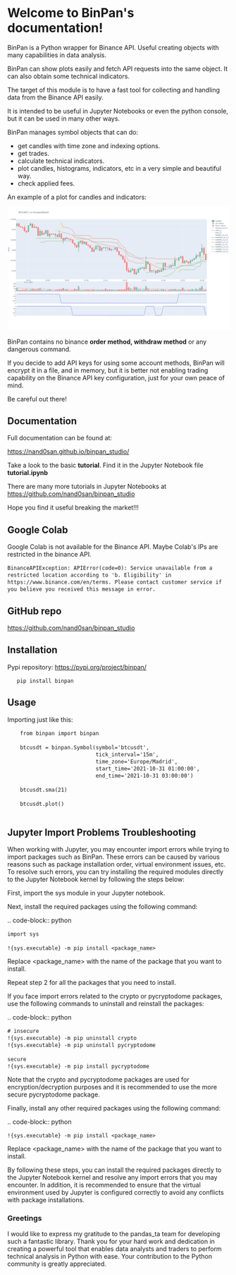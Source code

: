 Welcome to BinPan's documentation!
==================================

BinPan is a Python wrapper for Binance API. Useful creating objects with many capabilities in data analysis.

BinPan can show plots easily and fetch API requests into the same object. It can also obtain some technical indicators.

The target of this module is to have a fast tool for collecting and handling data from the Binance API easily.

It is intended to be useful in Jupyter Notebooks or even the python console, but it can be used in
many other ways.

BinPan manages symbol objects that can do:

- get candles with time zone and indexing options.
- get trades.
- calculate technical indicators.
- plot candles, histograms, indicators, etc in a very simple and beautiful way.
- check applied fees.

An example of a plot for candles and indicators:

![](https://raw.githubusercontent.com/nand0san/binpan_studio/main/docs/images/candles.png)


BinPan contains no binance **order method, withdraw method** or any dangerous command.

If you decide to add API keys for using some account methods, BinPan will encrypt it in a file, and in memory,
but it is better not enabling trading capability on the Binance API key configuration, just for your own peace of mind.

Be careful out there!


Documentation
-------------

Full documentation can be found at: 

https://nand0san.github.io/binpan_studio/

Take a look to the basic **tutorial**. Find it in the Jupyter Notebook file **tutorial.ipynb**

There are many more tutorials in Jupyter Notebooks at https://github.com/nand0san/binpan_studio

Hope you find it useful breaking the market!!!

Google Colab
-------------------------------

Google Colab is not available for the Binance API. Maybe Colab's IPs are restricted in the binance API.
```
BinanceAPIException: APIError(code=0): Service unavailable from a restricted location according to 'b. Eligibility' in https://www.binance.com/en/terms. Please contact customer service if you believe you received this message in error.
```

GitHub repo
-----------

https://github.com/nand0san/binpan_studio


Installation
------------
Pypi repository: https://pypi.org/project/binpan/

```
   pip install binpan
```

Usage
-----

Importing just like this:

```
    from binpan import binpan

    btcusdt = binpan.Symbol(symbol='btcusdt',
                            tick_interval='15m',
                            time_zone='Europe/Madrid',
                            start_time='2021-10-31 01:00:00',
                            end_time='2021-10-31 03:00:00')
                            
    btcusdt.sma(21)
    
    btcusdt.plot()
    
```

Jupyter Import Problems Troubleshooting
---------------------------------------

When working with Jupyter, you may encounter import errors while trying to import packages such as BinPan. These errors can be caused by various reasons such as package installation order, virtual environment issues, etc. To resolve such errors, you can try installing the required modules directly to the Jupyter Notebook kernel by following the steps below:

First, import the sys module in your Jupyter notebook.

Next, install the required packages using the following command:

.. code-block:: python

    import sys

    !{sys.executable} -m pip install <package_name>

Replace <package_name> with the name of the package that you want to install.

Repeat step 2 for all the packages that you need to install.

If you face import errors related to the crypto or pycryptodome packages, use the following commands to uninstall and reinstall
the packages:

.. code-block:: python

    # insecure
    !{sys.executable} -m pip uninstall crypto
    !{sys.executable} -m pip uninstall pycryptodome

    secure
    !{sys.executable} -m pip install pycryptodome

Note that the crypto and pycryptodome packages are used for encryption/decryption purposes and it is recommended to use the more secure pycryptodome package.

Finally, install any other required packages using the following command:

.. code-block:: python

    !{sys.executable} -m pip install <package_name>

Replace <package_name> with the name of the package that you want to install.

By following these steps, you can install the required packages directly to the Jupyter Notebook kernel and resolve any import
errors that you may encounter. In addition, it is recommended to ensure that the virtual environment used by Jupyter is
configured correctly to avoid any conflicts with package installations.

### Greetings
I would like to express my gratitude to the pandas_ta team for developing such a fantastic library. 
Thank you for your hard work and dedication in creating a powerful tool that enables data analysts and 
traders to perform technical analysis in Python with ease. Your contribution to the Python community is 
greatly appreciated.